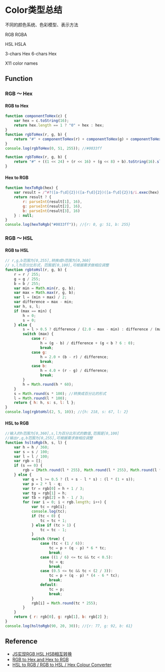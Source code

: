 # Color类型总结

不同的颜色系统、色彩模型、表示方法

RGB RGBA

HSL HSLA 

3-chars Hex 6-chars Hex 

X11 color names

## Function

### RGB ～ Hex

#### RGB to Hex

```javascript
function componentToHex(c) {
    var hex = c.toString(16);
    return hex.length == 1 ? "0" + hex : hex;
}
function rgbToHex(r, g, b) {
    return "#" + componentToHex(r) + componentToHex(g) + componentToHex(b);
}
console.log(rgbToHex(0, 51, 255)); //#0033ff
```

```javascript
function rgbToHex(r, g, b) {
    return "#" + ((1 << 24) + (r << 16) + (g << 8) + b).toString(16).slice(1);
}
```

#### Hex to RGB

```javascript
function hexToRgb(hex) {
    var result = /^#?([a-f\d]{2})([a-f\d]{2})([a-f\d]{2})$/i.exec(hex);
    return result ? {
        r: parseInt(result[1], 16),
        g: parseInt(result[2], 16),
        b: parseInt(result[3], 16)
    } : null;
}
console.log(hexToRgb("#0033ff")); //{r: 0, g: 51, b: 255}
```

### RGB ～ HSL

#### RGB to HSL

```javascript
// r,g,b范围为[0,255],转换成h范围为[0,360]
// s,l为百分比形式，范围是[0,100],可根据需求做相应调整
function rgbtoHsl(r, g, b) {
    r = r / 255;
    g = g / 255;
    b = b / 255;
    var min = Math.min(r, g, b);
    var max = Math.max(r, g, b);
    var l = (min + max) / 2;
    var difference = max - min;
    var h, s, l;
    if (max == min) {
        h = 0;
        s = 0;
    } else {
        s = l > 0.5 ? difference / (2.0 - max - min) : difference / (max + min);
        switch (max) {
            case r:
                h = (g - b) / difference + (g < b ? 6 : 0);
                break;
            case g:
                h = 2.0 + (b - r) / difference;
                break;
            case b:
                h = 4.0 + (r - g) / difference;
                break;
        }
        h = Math.round(h * 60);
    }
    s = Math.round(s * 100); //转换成百分比的形式
    l = Math.round(l * 100);
    return { h: h, s: s, l: l };
}
console.log(rgbtoHsl(2, 5, 10)); //{h: 218, s: 67, l: 2}
```

#### HSL to RGB

```javascript
//输入的h范围为[0,360],s,l为百分比形式的数值,范围是[0,100] 
//输出r,g,b范围为[0,255],可根据需求做相应调整
function hsltoRgb(h, s, l) {
    var h = h / 360;
    var s = s / 100;
    var l = l / 100;
    var rgb = [];
    if (s == 0) {
        rgb = [Math.round(l * 255), Math.round(l * 255), Math.round(l * 255)];
    } else {
        var q = l >= 0.5 ? (l + s - l * s) : (l * (1 + s));
        var p = 2 * l - q;
        var tr = rgb[0] = h + 1 / 3;
        var tg = rgb[1] = h;
        var tb = rgb[2] = h - 1 / 3;
        for (var i = 0; i < rgb.length; i++) {
            var tc = rgb[i];
            console.log(tc);
            if (tc < 0) {
                tc = tc + 1;
            } else if (tc > 1) {
                tc = tc - 1;
            }
            switch (true) {
                case (tc < (1 / 6)):
                    tc = p + (q - p) * 6 * tc;
                    break;
                case ((1 / 6) <= tc && tc < 0.5):
                    tc = q;
                    break;
                case (0.5 <= tc && tc < (2 / 3)):
                    tc = p + (q - p) * (4 - 6 * tc);
                    break;
                default:
                    tc = p;
                    break;
            }
            rgb[i] = Math.round(tc * 255);
        }
    }
    return { r: rgb[0], g: rgb[1], b: rgb[2] };
}
console.log(hsltoRgb(90, 20, 30)); //{r: 77, g: 92, b: 61}
```


## Reference

- [JS实现RGB,HSL,HSB相互转换](http://syean.cn/2017/03/17/JS%E5%AE%9E%E7%8E%B0RGB-HSL-HSB%E7%9B%B8%E4%BA%92%E8%BD%AC%E6%8D%A2/)
- [RGB to Hex and Hex to RGB](https://stackoverflow.com/questions/5623838/rgb-to-hex-and-hex-to-rgb)
- [HSL to RGB / RGB to HSL / Hex Colour Converter](https://serennu.com/colour/hsltorgb.php)

